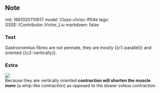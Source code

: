 ## Note
nid: 1661020710617
model: Cloze-chrisc-ff04e
tags: GSSE::!Contributor::Victor_Liu
markdown: false

### Text
Gastrocnemius fibres are not pennate, they are mostly {{c1::parallel}} and oriented {{c2::vertically}}.

### Extra
<img src="paste-2df7bc577f34d07209839e6a52583f47bf447e4c.jpg">
<div>
  Because they are vertically oriented <b>contraction will shorten
  the muscle more</b> (a whip-like contraction) as opposed to the
  slower soleus contraction
</div>
